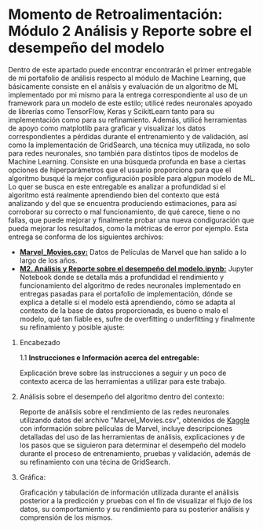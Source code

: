 # Momento de Retroalimentación: Módulo 2 Análisis y Reporte sobre el desempeño del modelo
Dentro de este apartado puede encontrar encontrarán el primer entregable de mi portafolio de análisis respecto al módulo de Machine Learning, que básicamente consiste en el análsis y evaluación de un algoritmo de ML implementado por mi mismo para la entrega correspondiente al uso de un framework para un modelo de este estilo; utilicé redes neuronales apoyado de librerías como TensorFlow, Keras y ScikitLearn tanto para su implementación como para su refinamiento. Además, utilicé herramientas de apoyo como matplotlib para graficar y visualizar los datos correspondientes a pérdidas durante el entrenamiento y de validación, así como la implementación de GridSearch, una técnica muy utilizada, no solo para redes neuronales, sno también para distintos tipos de modelos de Machine Learning. Consiste en una búsqueda profunda en base a ciertas opciones de hiperparámetros que el usuario proporciona para que el algoritmo busqué la mejor configuración posible para algpun modelo de ML. Lo quer se busca en este entregable es analizar a profundidad si el algoritmo está realmente aprendiendo bien del contexto que está analizando y del que se encuentra produciendo estimaciones, para así corroborar su correcto o mal funcionamiento, de qué carece, tiene o no fallas, que puede mejorar y finalmente probar una nueva condiguración que pueda mejorar los resultados, como la métricas de error por ejemplo. Esta entrega se conforma de los siguientes archivos:
* <a href="https://github.com/4lb3rt0r/TC3006_Portafolio_Analisis/blob/main/retro/M2_ML/An%C3%A1lisis%20y%20Reporte%20sobre%20el%20desempe%C3%B1o%20del%20modelo/Marvel_Movies.csv">**Marvel_Movies.csv:**</a> Datos de Películas de Marvel que han salido a lo largo de los años.
* <a href="https://github.com/4lb3rt0r/TC3006_Portafolio_Analisis/blob/main/retro/M2_ML/An%C3%A1lisis%20y%20Reporte%20sobre%20el%20desempe%C3%B1o%20del%20modelo/Momento_de_Retroalimentaci%C3%B3n_An%C3%A1lisis_y_Reporte_sobre_el_desempe%C3%B1o_del_modelo.ipynb">**M2. Análisis y Reporte sobre el desempeño del modelo.ipynb:**</a> Jupyter Notebook donde se detalla más a profundidad el rendimiento y funcionamiento del algoritmo de redes neuronales implementado en entregas pasadas para el portafolio de implementación, dónde se explica a detalle si el modelo está aprendiendo, cómo se adapta al contexto de la base de datos proporcionada, es bueno o malo el modelo, qué tan fiable es, sufre de overfitting o underfitting y finalmente su refinamiento y posible ajuste:

1. Encabezado

    1.1 **Instrucciones e Información acerca del entregable:**

    Explicación breve sobre las instrucciones a seguir y un poco de contexto acerca de las herramientas a utilizar para este trabajo.

2. Análisis sobre el desempeño del algoritmo dentro del contexto:<br/>
   
   Reporte de análisis sobre el rendimiento de las redes neuronales utilizando datos del archivo "Marvel_Movies.csv", obtenidos de <a href="https://www.kaggle.com/datasets/joebeachcapital/marvel-movies">Kaggle</a> con información sobre películas de Marvel, incluye descripciones detalladas del uso de las herramientas de análisis, explicaciones y de los pasos que se siguieron para determinar el desempeño del modelo durante el proceso de entrenamiento, pruebas y validación, además de su refinamiento con una técina de GridSearch.

4. Gráfica:<br/>
   
   Graficación y tabulación de información utilizada durante el análisis posterior a la predicción y pruebas con el fin de visualizar el flujo de los datos, su comportamiento y su rendimiento para su posterior análisis y comprensión de los mismos.
